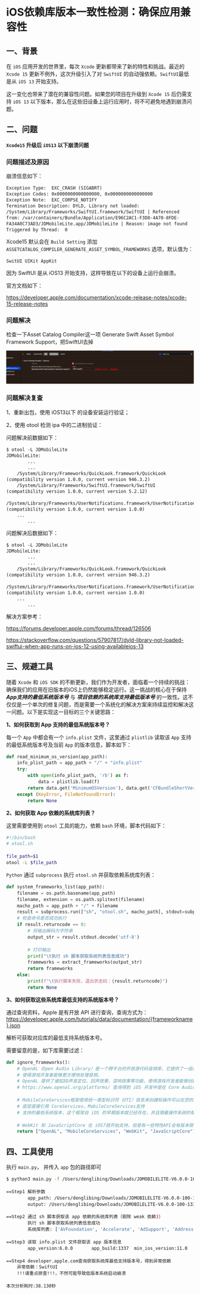 # iOS依赖库版本一致性检测：确保应用兼容性

## 一、背景

在 `iOS` 应用开发的世界里，每次 `Xcode` 更新都带来了新的特性和挑战。最近的 `Xcode 15` 更新不例外，这次升级引入了对 `SwiftUI` 的自动强依赖。`SwiftUI`最低是从 `iOS 13` 开始支持。

这一变化也带来了潜在的兼容性问题。如果您的项目在升级到 `Xcode 15` 后仍需支持 `iOS 13` 以下版本，那么在这些旧设备上运行应用时，将不可避免地遇到崩溃问题。



## 二、问题

**`Xcode15` 升级后 `iOS13` 以下崩溃问题**

### 问题描述及原因

崩溃信息如下：

```
Exception Type:  EXC_CRASH (SIGABRT)
Exception Codes: 0x0000000000000000, 0x0000000000000000
Exception Note:  EXC_CORPSE_NOTIFY
Termination Description: DYLD, Library not loaded: /System/Library/Frameworks/SwiftUI.framework/SwiftUI | Referenced from: /var/containers/Bundle/Application/E96C2AC1-F3D8-4A70-8FDE-FA34A0C73AD3/JDMobileLite.app/JDMobileLite | Reason: image not found
Triggered by Thread:  0
```

Xcode15 默认会在 `Build Setting` 添加 `ASSETCATALOG_COMPILER_GENERATE_ASSET_SYMBOL_FRAMEWORKS` 选项，默认值为：

```
SwitUI UIKit AppKit
```

因为 SwiftUI 是从 iOS13 开始支持，这样导致在以下的设备上运行会崩溃。

官方文档如下：

https://developer.apple.com/documentation/xcode-release-notes/xcode-15-release-notes



### 问题解决

检查一下Asset Catalog Compiler这一项 Generate Swift Asset Symbol Framework Support，把SwiftUI去掉

![](./assets/xcode_build_setting.png) 



### 问题解决复查

1、重新出包，使用 iOS13以下 的设备安装运行验证；

2、使用 otool 检测 ipa 中的二进制验证：

问题解决前数据如下：

```
$ otool -L JDMobileLite
JDMobileLite:
        ...
        ...
	/System/Library/Frameworks/QuickLook.framework/QuickLook (compatibility version 1.0.0, current version 946.3.2)
	/System/Library/Frameworks/SwiftUI.framework/SwiftUI (compatibility version 1.0.0, current version 5.2.12)
	/System/Library/Frameworks/UserNotifications.framework/UserNotifications (compatibility version 1.0.0, current version 1.0.0)
	...
        ...
```

问题解决后数据如下：

```
$ otool -L JDMobileLite
JDMobileLite:
        ...
        ...
	/System/Library/Frameworks/QuickLook.framework/QuickLook (compatibility version 1.0.0, current version 946.3.2)
	/System/Library/Frameworks/UserNotifications.framework/UserNotifications (compatibility version 1.0.0, current version 1.0.0)
	...
        ...
```

解决方案参考：

https://forums.developer.apple.com/forums/thread/126506

https://stackoverflow.com/questions/57907817/dyld-library-not-loaded-swiftui-when-app-runs-on-ios-12-using-availableios-13



## 三、规避工具

随着 `Xcode` 和 `iOS SDK` 的不断更新，我们作为开发者，面临着一个持续的挑战：确保我们的应用在旧版本的iOS上仍然能够稳定运行。这一挑战的核心在于保持 ***App支持的最低系统版本号*** 与 ***项目依赖的系统库支持最低版本号*** 的一致性。这不仅仅是一个单次的修复问题，而是需要一个系统化的解决方案来持续监控和解决这一问题。以下是实现这一目标的三个关键思路：

**1、如何获取到 App 支持的最低系统版本号？**

每一个 `App` 中都会有一个 `info.plist` 文件，这里通过 `plistlib` 读取该 `App` 支持的最低系统版本号及当前 `App` 的版本信息，脚本如下：

```python
def read_minimum_os_version(app_path):
    info_plist_path = app_path + "/" + "info.plist"
    try:
        with open(info_plist_path, 'rb') as f:
            data = plistlib.load(f)
        return data.get('MinimumOSVersion'), data.get('CFBundleShortVersionString'), data.get('CFBundleVersion')
    except (KeyError, FileNotFoundError):
        return None
```



**2、如何获取 App 依赖的系统库列表？**

这里需要使用到 `otool` 工具的能力，依赖 `bash` 环境，脚本代码如下：

```sh
#!/bin/bash
# otool.sh

file_path=$1
otool -L $file_path
```

`Python` 通过 `subprocess` 执行 `otool.sh` 并获取依赖系统库列表：

```python
def system_frameworks_list(app_path):
    filename = os.path.basename(app_path)
    filename, extension = os.path.splitext(filename)
    macho_path = app_path + "/" + filename
    result = subprocess.run(["sh", "otool.sh", macho_path], stdout=subprocess.PIPE)
    # 检查命令是否成功执行
    if result.returncode == 0:
        # 将输出解码为字符串
        output_str = result.stdout.decode('utf-8')

        # 打印输出
        print("\t执行 sh 脚本获取系统列表信息成功")
        frameworks = extract_frameworks(output_str)
        return frameworks
    else:
        print(f"\t执行脚本失败，退出状态码：{result.returncode}")
        return None
```



**3、如何获取这些系统库最低支持的系统版本号？**

通过查询资料，Apple 是有开放 API 进行查询，查询方式为：https://developer.apple.com/tutorials/data/documentation/{frameworkname}.json

解析可获取对应库的最低支持系统版本号。

需要留意的是，如下库需要过滤：

```python
def ignore_frameworks():
    # OpenAL（Open Audio Library）是一个跨平台的开放源代码音频库，它提供了一组接口，
    # 使得游戏开发者能够更方便地处理音频。
    # OpenAL 提供了诸如3D声音定位、回声效果、混响效果等功能，使得游戏开发者能够创建更加逼真的音效体验。
    # https://www.openal.org/platforms/ 查询得到 iOS 开发中是在 Core Audio 中，而 Core Audio从 iOS2就开始支持

    # MobileCoreServices框架使用统一类型标识符（UTI）信息来创建和操作可以在您的应用和其他应用和服务之间交换的数据。
    # 底层直接引用 CoreServices，MobileCoreServices支持
    # 支持的最低系统版本，这个框架自 iOS 的早期版本就已经存在，并且随着操作系统的每次更新而得到更新和维护

    # WebKit 和 JavaScriptCore 在 iOS7就开始支持，但是有一些特性API会有版本限制，不再系统库这一层级去考虑
    return ["OpenAL", "MobileCoreServices", "WebKit", "JavaScriptCore"]
```



## 四、工具使用

执行 `main.py`， 并传入 `app` 包的路径即可

```sh
$ python3 main.py -f /Users/denglibing/Downloads/JDMOBILELITE-V6.0.0-100-1337-APPSTORE-d0e2839a/Payload/JDMobileLite.app

==Step1 解析参数
        app_path: /Users/denglibing/Downloads/JDMOBILELITE-V6.0.0-100-1337-APPSTORE-d0e2839a/Payload/JDMobileLite.app
        output: /Users/denglibing/Downloads/JDMOBILELITE-V6.0.0-100-1337-APPSTORE-d0e2839a/Payload

==Step2 通过 sh 脚本获取该 app 依赖的系统库列表（剔除 weak 依赖)）
        执行 sh 脚本获取系统列表信息成功
        系统库列表: ['AVFoundation', 'Accelerate', 'AdSupport', 'AddressBook', 'AddressBookUI', 'AssetsLibrary', 'AudioToolbox', 'CFNetwork', 'CoreFoundation', 'CoreGraphics', 'CoreLocation', 'CoreMedia', 'otion', 'CoreText', 'CoreVideo', 'EventKit', 'Foundation', 'GLKit', 'ImageIO', 'LocalAuthentication', 'MediaPlayer', 'OpenGLES', 'PassKit', 'QuartzCore', 'Security', 'StoreKit', 'SystemConfiguration', 'UIKit', 'VideoToolbox', 'WatchConnectivity', 'AVKit', 'CoreData', 'CoreImage', 'MapKit', 'MessageUI', 'Photos', 'QuickLook', 'iAd', 'SwiftUI']

==Step3 读取 info.plist 文件获取该 app 版本信息
        app_version:6.0.0       app_build:1337  min_ios_version:11.0 

==Step4 developer.apple.com查询获取系统库最低支持版本号，得到异常依赖
	异常依赖：SwiftUI
	!!!请重点排查!!!，不然可能导致低版本系统启动崩溃

本次分析耗时:38.130秒
```

